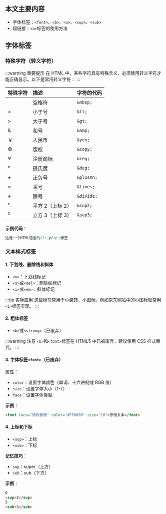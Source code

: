 ## 本文主要内容

- 字体标签：`<font>`、`<b>`、`<u>`、`<sup>`、`<sub>`
- 超链接：`<a>`标签的使用方法

## 字体标签

### 特殊字符（转义字符）

:::warning 重要提示
在 HTML 中，某些字符具有特殊含义，必须使用转义字符才能正确显示。以下是常用转义字符：
:::

| 特殊字符 | 描述             | 字符的代码 |
| :------- | :--------------- | :--------- |
| ` `      | 空格符           | `&nbsp;`   |
| <        | 小于号           | `&lt;`     |
| >        | 大于号           | `&gt;`     |
| &        | 和号             | `&amp;`    |
| ￥       | 人民币           | `&yen;`    |
| ©        | 版权             | `&copy;`   |
| ®        | 注册商标         | `&reg;`    |
| °        | 摄氏度           | `&deg;`    |
| ±        | 正负号           | `&plusmn;` |
| ×        | 乘号             | `&times;`  |
| ÷        | 除号             | `&divide;` |
| ²        | 平方 2（上标 2） | `&sup2;`   |
| ³        | 立方 3（上标 3） | `&sup3;`   |

**示例代码**：

```html
这是一个HTML语言的&lt;p&gt;标签
```

### 文本样式标签

#### 1. 下划线、删除线和斜体

- `<u>`：下划线标记
- `<s>`或`<del>`：删除线标记
- `<i>`或`<em>`：斜体标记

:::tip 实际应用
这些标签常用于小装饰、小图标。例如京东网站中的小图标就常用`<i>`标签实现。
:::

#### 2. 粗体标签

- `<b>`或`<strong>`（已废弃）

:::warning 注意
`<b>`和`<font>`标签在 HTML5 中已被废弃，建议使用 CSS 样式替代。
:::

#### 3. 字体标签`<font>`（已废弃）

属性：

- `color`：设置字体颜色（单词、十六进制或 RGB 值）
- `size`：设置字体大小（1-7）
- `face`：设置字体类型

**示例**：

```html
<font face="微软雅黑" color="#FF0000" size="10">示例文本</font>
```

#### 4. 上标和下标

- `<sup>`：上标
- `<sub>`：下标

**记忆技巧**：

- `sup`：super（上方）
- `sub`：sub（下方）

**示例**：

```html
O
<sup>2</sup>
5
<sub>3</sub>
```
